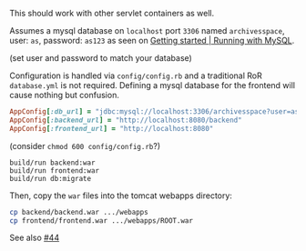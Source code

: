 This should work with other servlet containers as well. 

Assumes a mysql database on `localhost` port `3306` named `archivesspace`, user: `as`, password: `as123` as seen on [Getting started | Running with MySQL](https://github.com/archivesspace/archivesspace/blob/master/backend/README.md#running-with-mysql).

(set user and password to match your database)

Configuration is handled via `config/config.rb` and a traditional RoR `database.yml` is not required.  Defining a mysql database for the frontend will cause nothing but confusion.

```ruby
AppConfig[:db_url] = "jdbc:mysql://localhost:3306/archivesspace?user=as&password=as123"
AppConfig[:backend_url] = "http://localhost:8080/backend"
AppConfig[:frontend_url] = "http://localhost:8080"
```
(consider `chmod 600 config/config.rb`?)

```
build/run backend:war
build/run frontend:war
build/run db:migrate
```

Then, copy the `war` files into the tomcat webapps directory:

```sh
cp backend/backend.war .../webapps
cp frontend/frontend.war .../webapps/ROOT.war
```

See also [#44](https://github.com/hudmol/archivesspace/issues/44)